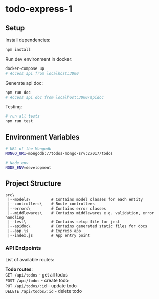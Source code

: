 # todo-express-1

## Setup

Install dependencies:
```bash
npm install
```

Run dev environment in docker:
```bash
docker-compose up
# Access api from localhost:3000
```

Generate api doc:
```bash
npm run doc
# Access api doc from localhost:3000/apidoc
```

Testing:

```bash
# run all tests
npm run test
```

## Environment Variables

```bash
# URL of the Mongodb
MONGO_URI=mongodb://todos-mongo-srv:27017/todos

# Node env
NODE_ENV=development
```

## Project Structure

```
src\
 |--models\         # Contains model classes for each entity
 |--controllers\    # Route controllers
 |--errors\         # Contains error classes
 |--middlewares\    # Contains middlewares e.g. validation, error handling
 |--test\           # Contains setup file for jest
 |--apidoc\         # Contains generated static files for docs
 |--app.js          # Express app
 |--index.js        # App entry point
```

### API Endpoints

List of available routes:

**Todo routes**:\
`GET /api/todos` - get all todos\
`POST /api/todos` - create todo\
`PUT /api/todos/:id` - update todo\
`DELETE /api/todos/:id` - delete todo
